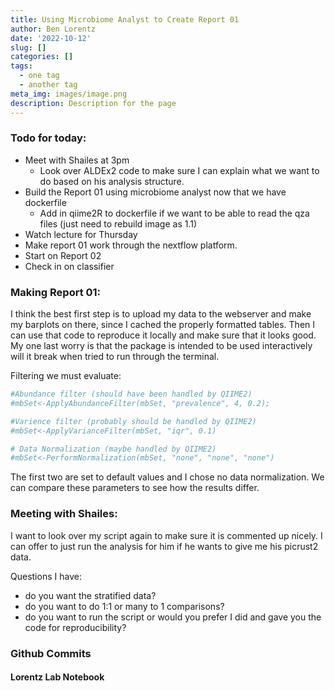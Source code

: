 ```yaml
---
title: Using Microbiome Analyst to Create Report 01
author: Ben Lorentz
date: '2022-10-12'
slug: []
categories: []
tags:
  - one tag
  - another tag
meta_img: images/image.png
description: Description for the page
---
```


### Todo for today:

- Meet with Shailes at 3pm
  - Look over ALDEx2 code to make sure I can explain what we want to do based on his analysis structure.
- Build the Report 01 using microbiome analyst now that we have dockerfile
  - Add in qiime2R to dockerfile if we want to be able to read the qza files (just need to rebuild image as 1.1)
- Watch lecture for Thursday
- Make report 01 work through the nextflow platform.
- Start on Report 02
- Check in on classifier

### Making Report 01: 

I think the best first step is to upload my data to the webserver and make my barplots on there, since I cached the properly formatted tables. Then I can use that code to reproduce it locally and make sure that it looks good. My one last worry is that the package is intended to be used interactively will it break when tried to run through the terminal.

Filtering we must evaluate:

```bash
#Abundance filter (should have been handled by QIIME2)
#mbSet<-ApplyAbundanceFilter(mbSet, "prevalence", 4, 0.2);

#Varience filter (probably should be handled by QIIME2)
#mbSet<-ApplyVarianceFilter(mbSet, "iqr", 0.1)

# Data Normalization (maybe handled by QIIME2)
#mbSet<-PerformNormalization(mbSet, "none", "none", "none")
```

The first two are set to default values and I chose no data normalization. We can compare these parameters to see how the results differ.

### Meeting with Shailes:

I want to look over my script again to make sure it is commented up nicely. I can offer to just run the analysis for him if he wants to give me his picrust2 data. 

Questions I have:

- do you want the stratified data?
- do you want to do 1:1 or many to 1 comparisons?
- do you want to run the script or would you prefer I did and gave you the code for reproducibility? 

### Github Commits

#### Lorentz Lab Notebook

```bash

```

